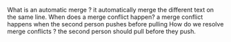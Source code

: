 What is an automatic merge ?
it automatically merge the different text on the same line.
When does a merge conflict happen?
a merge conflict happens when the second person pushes before pulling
How do we resolve merge conflicts ?
the second person should pull before they push.